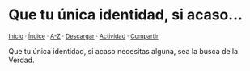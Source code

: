 # Que tu única identidad, si acaso...
<sup>[Inicio](../../../../index.md) · [Índice](../../../../indices/apotegmas.md) · [A-Z](../../../../indices/alfabetico.md) · <a href="../../../../contenido/q/u/e/que-tu-unica-identidad-si.html" download="jucardus-que-tu-unica-identidad-si.html">Descargar</a> · [Actividad](../../../../indices/actividad.md) · [Compartir](https://x.com/intent/tweet?text=Apotegmas%3A%20Que%20tu%20%C3%BAnica%20identidad%2C%20si%20acaso...%0A%E2%86%92%20https%3A%2F%2Fjucardus.github.io%2Fcontenido%2Fq%2Fu%2Fe%2Fque-tu-unica-identidad-si.html%0A%0A%23aptgms_jucardus%0A%40jucardus)</sup>

Que tu única identidad, si acaso necesitas alguna, sea la busca de la Verdad.
